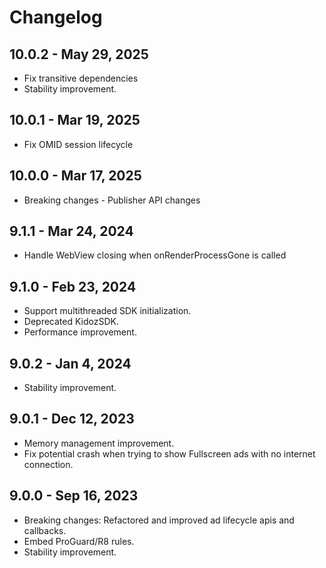 # Changelog

## 10.0.2 - May 29, 2025

* Fix transitive dependencies 
* Stability improvement.

## 10.0.1 - Mar 19, 2025

* Fix OMID session lifecycle

## 10.0.0 - Mar 17, 2025

* Breaking changes - Publisher API changes 
  
## 9.1.1 - Mar 24, 2024

* Handle WebView closing when onRenderProcessGone is called

## 9.1.0 - Feb 23, 2024

* Support multithreaded SDK initialization.
* Deprecated KidozSDK.
* Performance improvement.

## 9.0.2 - Jan 4, 2024

* Stability improvement.

## 9.0.1 - Dec 12, 2023

* Memory management improvement.
* Fix potential crash when trying to show Fullscreen ads with no internet connection.

## 9.0.0 - Sep 16, 2023

* Breaking changes: Refactored and improved ad lifecycle apis and callbacks.
* Embed ProGuard/R8 rules.
* Stability improvement.
